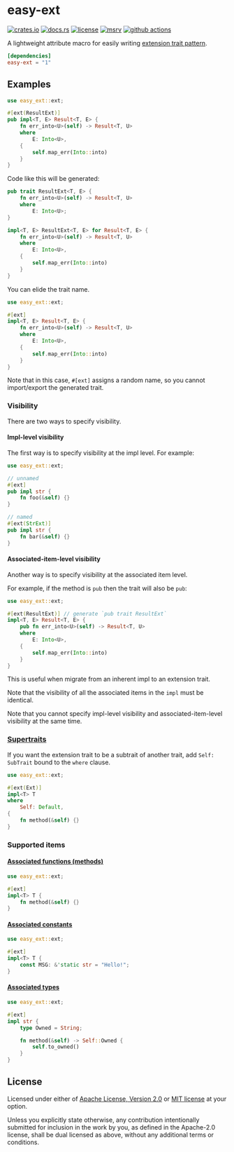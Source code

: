 # easy-ext

[![crates.io](https://img.shields.io/crates/v/easy-ext?style=flat-square&logo=rust)](https://crates.io/crates/easy-ext)
[![docs.rs](https://img.shields.io/badge/docs.rs-easy--ext-blue?style=flat-square&logo=docs.rs)](https://docs.rs/easy-ext)
[![license](https://img.shields.io/badge/license-Apache--2.0_OR_MIT-blue?style=flat-square)](#license)
[![msrv](https://img.shields.io/badge/msrv-1.31-blue?style=flat-square&logo=rust)](https://www.rust-lang.org)
[![github actions](https://img.shields.io/github/actions/workflow/status/taiki-e/easy-ext/ci.yml?branch=main&style=flat-square&logo=github)](https://github.com/taiki-e/easy-ext/actions)

<!-- tidy:crate-doc:start -->
A lightweight attribute macro for easily writing [extension trait pattern][rfc0445].

```toml
[dependencies]
easy-ext = "1"
```

## Examples

```rust
use easy_ext::ext;

#[ext(ResultExt)]
pub impl<T, E> Result<T, E> {
    fn err_into<U>(self) -> Result<T, U>
    where
        E: Into<U>,
    {
        self.map_err(Into::into)
    }
}
```

Code like this will be generated:

```rust
pub trait ResultExt<T, E> {
    fn err_into<U>(self) -> Result<T, U>
    where
        E: Into<U>;
}

impl<T, E> ResultExt<T, E> for Result<T, E> {
    fn err_into<U>(self) -> Result<T, U>
    where
        E: Into<U>,
    {
        self.map_err(Into::into)
    }
}
```

You can elide the trait name.

```rust
use easy_ext::ext;

#[ext]
impl<T, E> Result<T, E> {
    fn err_into<U>(self) -> Result<T, U>
    where
        E: Into<U>,
    {
        self.map_err(Into::into)
    }
}
```

Note that in this case, `#[ext]` assigns a random name, so you cannot
import/export the generated trait.

### Visibility

There are two ways to specify visibility.

#### Impl-level visibility

The first way is to specify visibility at the impl level. For example:

```rust
use easy_ext::ext;

// unnamed
#[ext]
pub impl str {
    fn foo(&self) {}
}

// named
#[ext(StrExt)]
pub impl str {
    fn bar(&self) {}
}
```

#### Associated-item-level visibility

Another way is to specify visibility at the associated item level.

For example, if the method is `pub` then the trait will also be `pub`:

```rust
use easy_ext::ext;

#[ext(ResultExt)] // generate `pub trait ResultExt`
impl<T, E> Result<T, E> {
    pub fn err_into<U>(self) -> Result<T, U>
    where
        E: Into<U>,
    {
        self.map_err(Into::into)
    }
}
```

This is useful when migrate from an inherent impl to an extension trait.

Note that the visibility of all the associated items in the `impl` must be identical.

Note that you cannot specify impl-level visibility and associated-item-level visibility at the same time.

### [Supertraits](https://doc.rust-lang.org/reference/items/traits.html#supertraits)

If you want the extension trait to be a subtrait of another trait,
add `Self: SubTrait` bound to the `where` clause.

```rust
use easy_ext::ext;

#[ext(Ext)]
impl<T> T
where
    Self: Default,
{
    fn method(&self) {}
}
```

### Supported items

#### [Associated functions (methods)](https://doc.rust-lang.org/reference/items/associated-items.html#associated-functions-and-methods)

```rust
use easy_ext::ext;

#[ext]
impl<T> T {
    fn method(&self) {}
}
```

#### [Associated constants](https://doc.rust-lang.org/reference/items/associated-items.html#associated-constants)

```rust
use easy_ext::ext;

#[ext]
impl<T> T {
    const MSG: &'static str = "Hello!";
}
```

#### [Associated types](https://doc.rust-lang.org/reference/items/associated-items.html#associated-types)

```rust
use easy_ext::ext;

#[ext]
impl str {
    type Owned = String;

    fn method(&self) -> Self::Owned {
        self.to_owned()
    }
}
```

[rfc0445]: https://github.com/rust-lang/rfcs/blob/HEAD/text/0445-extension-trait-conventions.md

<!-- tidy:crate-doc:end -->

## License

Licensed under either of [Apache License, Version 2.0](LICENSE-APACHE) or
[MIT license](LICENSE-MIT) at your option.

Unless you explicitly state otherwise, any contribution intentionally submitted
for inclusion in the work by you, as defined in the Apache-2.0 license, shall
be dual licensed as above, without any additional terms or conditions.
